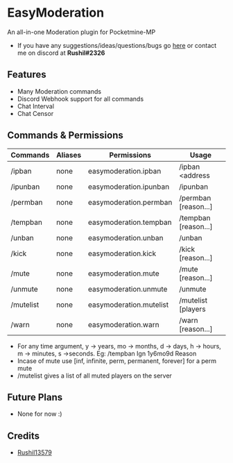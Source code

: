 # EasyModeration
An all-in-one Moderation plugin for Pocketmine-MP

- If you have any suggestions/ideas/questions/bugs go [here](https://github.com/Rushil13579/EasyModeration/issues) or contact me on discord at **Rushil#2326**

## Features
 
- Many Moderation commands
- Discord Webhook support for all commands
- Chat Interval
- Chat Censor

## Commands & Permissions
Commands | Aliases | Permissions | Usage
---------|---------|-------------|------
/ipban | none | easymoderation.ipban | /ipban <address|name> [reason...]
/ipunban | none | easymoderation.ipunban | /ipunban <address>
/permban | none | easymoderation.permban | /permban <name> [reason...]
/tempban | none | easymoderation.tempban | /tempban <name> <time> [reason...]
/unban | none | easymoderation.unban | /unban <name>
/kick | none | easymoderation.kick | /kick <name> [reason...]
/mute | none | easymoderation.mute | /mute <name> <time> [reason...]
/unmute | none | easymoderation.unmute | /unmute <name>
/mutelist | none | easymoderation.mutelist | /mutelist [players|ips]
/warn | none | easymoderation.warn | /warn <name> [reason...]
 
- For any time argument, y -> years, mo -> months, d -> days, h -> hours, m -> minutes, s ->seconds. Eg: /tempban Ign 1y6mo9d Reason
- Incase of mute use [inf, infinite, perm, permanent, forever] for a perm mute
- /mutelist gives a list of all muted players on the server

## Future Plans
- None for now :)

## Credits
- [Rushil13579](https://github.com/Rushil13579)
